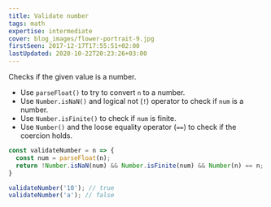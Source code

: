 ```yaml
---
title: Validate number
tags: math
expertise: intermediate
cover: blog_images/flower-portrait-9.jpg
firstSeen: 2017-12-17T17:55:51+02:00
lastUpdated: 2020-10-22T20:23:26+03:00
---
```


Checks if the given value is a number.

- Use `parseFloat()` to try to convert `n` to a number.
- Use `Number.isNaN()` and logical not (`!`) operator to check if `num` is a number.
- Use `Number.isFinite()` to check if `num` is finite.
- Use `Number()` and the loose equality operator (`==`) to check if the coercion holds.

```js
const validateNumber = n => {
  const num = parseFloat(n);
  return !Number.isNaN(num) && Number.isFinite(num) && Number(n) == n;
}
```

```js
validateNumber('10'); // true
validateNumber('a'); // false
```
